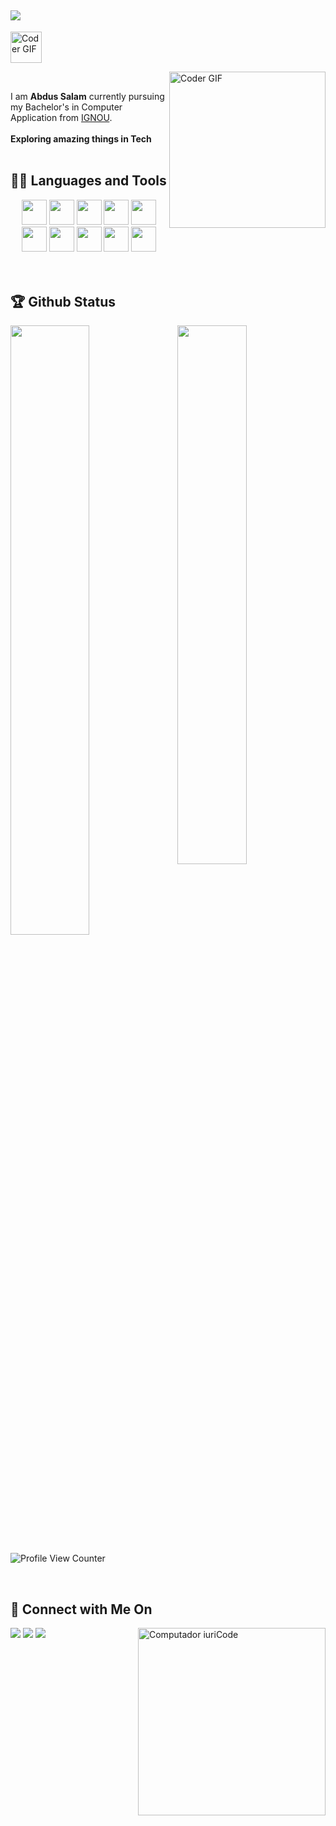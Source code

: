  ## ![](https://github.com/anaskhan28/anaskhan28/blob/main/Assest/header_.png)
<img alt="Coder GIF"  height= 50 src = "https://github.com/anaskhan28/anaskhan28/blob/main/Assest/Hello.gif" /> </div>

<img align="right" alt="Coder GIF" height=250 src="https://thumbs.gfycat.com/EvilNextDevilfish-small.gif" />

<br>

 I am **Abdus Salam** currently pursuing my Bachelor's in Computer Application from [IGNOU](https://ignou.ac.in/). <br><br>
 **Exploring amazing things in Tech**
<br>
<br>

## 👨‍💻 Languages and Tools
<div align="center">
 <img src="https://github.com/anaskhan28/anaskhan28/blob/main/Assest/python.png?raw=true" height="40">
 <img src="https://github.com/anaskhan28/anaskhan28/blob/main/Assest/html.png?raw=true" height="40" >
 <img src="https://github.com/anaskhan28/anaskhan28/blob/main/Assest/css.png?raw=true" height="40">
 <img src="https://github.com/anaskhan28/anaskhan28/blob/main/Assest/c.png?raw=true" height="40">
 <img src="https://github.com/anaskhan28/anaskhan28/blob/main/Assest/c++.png?raw=true" height="40" >
 <img src="https://github.com/anaskhan28/anaskhan28/blob/main/Assest/vs.png?raw=true" height="40">
 <img src="https://github.com/anaskhan28/anaskhan28/blob/main/Assest/git.png?raw=true" height="40" >
 <img src="https://github.com/anaskhan28/anaskhan28/blob/main/Assest/java.png?raw=true" height="40">
 <img src="https://github.com/anaskhan28/anaskhan28/blob/main/Assest/flutter.png?raw=true" height="40">
 <img src="https://github.com/anaskhan28/anaskhan28/blob/main/Assest/android.png?raw=true" height="40">
</div>
<br>
<br>

## 🏆 Github Status

<img  src="https://github-readme-stats.vercel.app/api?username=abdussalam02&show_icons=true&hide_border=false&theme=black" width="47%" align="right" >

<img  src="https://github-readme-streak-stats.herokuapp.com/?user=abdussalam02&theme=black" width="50%" >

![Profile View Counter](https://komarev.com/ghpvc/?username=abdussalam02)

<br>

## 👨 Connect with Me On

<img src="https://raw.githubusercontent.com/MicaelliMedeiros/micaellimedeiros/master/image/computer-illustration.png" min-width="300px" max-width="300px" width="300px" align="right" alt="Computador iuriCode">
<p align="left">

 


 </p>

 <p align="left">

  <a href="https://twitter.com/abdussalam_02" target = "_blank"  alt="Twitter">
  <img src="https://img.shields.io/badge/-Twitter-0e76a8?style=flat-square&logo=Twitter&logoColor=white&link=LINK-DO-SEU-TWITTER"/></a>
 
 <a href="https://www.linkedin.com/in/abdus-salam-06278a217/" target = "_blank" alt="Linkedin">
  <img src="https://img.shields.io/badge/-Linkedin-0e76a8?style=flat-square&logo=Linkedin&logoColor=white&link=LINK-DO-SEU-LINKEDIN"/></a>

  <a href="https://www.instagram.com/abdussalam_02/" target = "_blank" alt="Instagram">
  <img src="https://img.shields.io/badge/-Instagram-DF0174?style=flat-square&labelColor=DF0174&logo=instagram&logoColor=white&link=LINK-DO-SEU-INSTAGRAM"/></a>
</p>  
